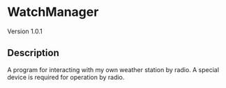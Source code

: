 # WatchManager
Version 1.0.1
## Description
A program for interacting with my own weather station by radio.
A special device is required for operation by radio.
